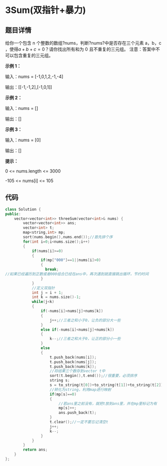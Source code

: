 # 3Sum(双指针+暴力)
## 题目详情
给你一个包含 n 个整数的数组?nums，判断?nums?中是否存在三个元素 a，b，c ，使得$a + b + c = 0 ？$请你找出所有和为 0 且不重复的三元组。
注意：答案中不可以包含重复的三元组。

**示例 1：**

输入：nums = [-1,0,1,2,-1,-4]

输出：[[-1,-1,2],[-1,0,1]]

**示例 2：**

输入：nums = []

输出：[]

**示例 3：**

输入：nums = [0]

输出：[]

**提示：**

0 <= nums.length <= 3000

-105 <= nums[i] <= 105

## 代码


```cpp
class Solution {
public:
    vector<vector<int>> threeSum(vector<int>& nums) {
        vector<vector<int>> ans;
        vector<int> t;
        map<string,int> mp;
        sort(nums.begin(),nums.end());//首先排个序
        for(int i=0;i<nums.size();i++)
        {
            if(nums[i]>=0)
            {
                if(mp["000"]==1||nums[i]>0)
                {
                  break;  
//如果已经遍历到正数或者000组合已经在ans中，再次遇到就直接跳出循环，节约时间
                }
            }
            //定义双指针
            int j = i + 1;
            int k = nums.size()-1;
            while(j<k)
            {
                if(-nums[i]>nums[j]+nums[k])
                {
                    j++;//三者之和小于0，让负的部分大一些
                }
                else if(-nums[i]<nums[j]+nums[k])
                {
                    k--;//三者之和大于0，让正的部分小一些
                }
                else
                {
                    t.push_back(nums[i]);
                    t.push_back(nums[j]);
                    t.push_back(nums[k]);
                    //将结果三个数存到vector t中
                    sort(t.begin(),t.end());//很重要，必须排序
                    string s;
                    s = to_string(t[0])+to_string(t[1])+to_string(t[2]);
                    //转化为string，利用map进行映射
                    if(mp[s]==0)
                    {   
                        //若ans里之前没有，就把t放到ans里，并在mp里标记为有
                        mp[s]++;
                        ans.push_back(t);
                    }
                    t.clear();//一定不要忘记清空t
                    j++;
                    k--;
                }
            }
        }
        return ans;
    }
};

```